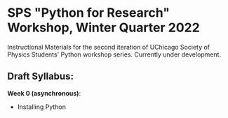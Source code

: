 # SPS "Python for Research" Workshop, Winter Quarter 2022

Instructional Materials for the second iteration of UChicago Society of Physics Students' Python workshop series. Currently under development.






## Draft Syllabus:

**Week 0 (asynchronous)**:
- Installing Python 
